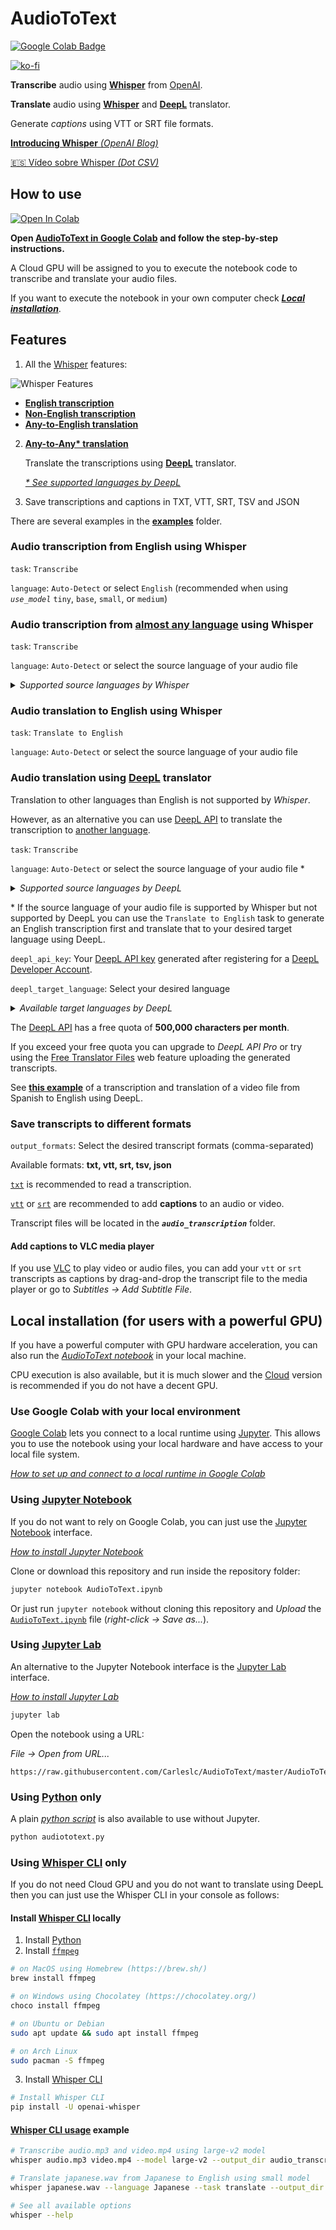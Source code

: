 # AudioToText

[![Google Colab Badge](https://img.shields.io/badge/Google%20Colab-F9AB00?logo=googlecolab&logoColor=fff&style=for-the-badge)](https://colab.research.google.com/github/Carleslc/AudioToText/blob/master/AudioToText.ipynb)

[![ko-fi](https://www.ko-fi.com/img/githubbutton_sm.svg)](https://ko-fi.com/carleslc)

**Transcribe** audio using [**Whisper**](https://github.com/openai/whisper) from [OpenAI](https://openai.com/).

**Translate** audio using [**Whisper**](https://github.com/openai/whisper) and [**DeepL**](https://www.deepl.com/) translator.

Generate _captions_ using VTT or SRT file formats.

[**Introducing Whisper** _(OpenAI Blog)_](https://openai.com/blog/whisper/)

[🇪🇸 Vídeo sobre Whisper _(Dot CSV)_](https://www.youtube.com/watch?v=JuMEmF-2FsA)

## How to use

[![Open In Colab](https://colab.research.google.com/assets/colab-badge.svg)](https://colab.research.google.com/github/Carleslc/AudioToText/blob/master/AudioToText.ipynb)

**Open [AudioToText in Google Colab](https://colab.research.google.com/github/Carleslc/AudioToText/blob/master/AudioToText.ipynb) and follow the step-by-step instructions.**

A Cloud GPU will be assigned to you to execute the notebook code to transcribe and translate your audio files.

If you want to execute the notebook in your own computer check [_**Local installation**_](#local-installation-for-users-with-a-powerful-gpu).

## Features

1. All the [Whisper](https://github.com/openai/whisper) features:

![Whisper Features](https://cdn.openai.com/whisper/draft-20220920a/asr-training-data-desktop.svg)

- [**English transcription**](#audio-transcription-from-english-using-whisper)
- [**Non-English transcription**](#audio-transcription-from-almost-any-language-using-whisper)
- [**Any-to-English translation**](#audio-translation-to-english-using-whisper)

2. [**Any-to-Any\* translation**](#audio-translation-using-deepl-translator)
   
   Translate the transcriptions using [**DeepL**](https://www.deepl.com/) translator.

   [_\* See supported languages by DeepL_](https://support.deepl.com/hc/en-us/articles/360019925219-Languages-included-in-DeepL-Pro)

3. Save transcriptions and captions in TXT, VTT, SRT, TSV and JSON

There are several examples in the [**examples**](https://github.com/Carleslc/AudioToText/tree/master/examples) folder.

### Audio **transcription** from English using Whisper

`task`: `Transcribe`

`language`: `Auto-Detect` or select `English` (recommended when using _`use_model`_ `tiny`, `base`, `small`, or `medium`)

### Audio **transcription** from [almost any language](https://github.com/openai/whisper#available-models-and-languages) using Whisper

`task`: `Transcribe`

`language`: `Auto-Detect` or select the source language of your audio file

<details>
  <summary><i>Supported source languages by Whisper</i></summary>
  
  ```
  Afrikaans
  Albanian
  Amharic
  Arabic
  Armenian
  Assamese
  Azerbaijani
  Bashkir
  Basque
  Belarusian
  Bengali
  Bosnian
  Breton
  Bulgarian
  Burmese
  Castilian
  Catalan
  Chinese
  Croatian
  Czech
  Danish
  Dutch
  English
  Estonian
  Faroese
  Finnish
  Flemish
  French
  Galician
  Georgian
  German
  Greek
  Gujarati
  Haitian
  Haitian Creole
  Hausa
  Hawaiian
  Hebrew
  Hindi
  Hungarian
  Icelandic
  Indonesian
  Italian
  Japanese
  Javanese
  Kannada
  Kazakh
  Khmer
  Korean
  Lao
  Latin
  Latvian
  Letzeburgesch
  Lingala
  Lithuanian
  Luxembourgish
  Macedonian
  Malagasy
  Malay
  Malayalam
  Maltese
  Maori
  Marathi
  Moldavian
  Moldovan
  Mongolian
  Myanmar
  Nepali
  Norwegian
  Nynorsk
  Occitan
  Panjabi
  Pashto
  Persian
  Polish
  Portuguese
  Punjabi
  Pushto
  Romanian
  Russian
  Sanskrit
  Serbian
  Shona
  Sindhi
  Sinhala
  Sinhalese
  Slovak
  Slovenian
  Somali
  Spanish
  Sundanese
  Swahili
  Swedish
  Tagalog
  Tajik
  Tamil
  Tatar
  Telugu
  Thai
  Tibetan
  Turkish
  Turkmen
  Ukrainian
  Urdu
  Uzbek
  Valencian
  Vietnamese
  Welsh
  Yiddish
  Yoruba
  ```
  
</details>

### Audio **translation to English** using Whisper

`task`: `Translate to English`

`language`: `Auto-Detect` or select the source language of your audio file

### Audio **translation** using [**DeepL**](https://www.deepl.com/) translator

Translation to other languages than English is not supported by _Whisper_.

However, as an alternative you can use [DeepL API](https://www.deepl.com/pro-api?cta=header-pro-api) to translate the transcription to [another language](https://support.deepl.com/hc/en-us/articles/360019925219-Languages-included-in-DeepL-Pro).

`task`: `Transcribe`

`language`: `Auto-Detect` or select the source language of your audio file \*

<details>
  <summary><i>Supported source languages by DeepL</i></summary>

  <a href="https://www.deepl.com/docs-api/translate-text"><code>source_lang</code></a>

  ```
  Bulgarian
  Chinese
  Czech
  Danish
  Dutch
  English
  Estonian
  Finnish
  French
  German
  Greek
  Hungarian
  Indonesian
  Italian
  Japanese
  Korean
  Latvian
  Lithuanian
  Norwegian
  Polish
  Portuguese
  Romanian
  Russian
  Slovak
  Slovenian
  Spanish
  Swedish
  Turkish
  Ukrainian
  ```
  
</details>

\* If the source language of your audio file is supported by Whisper but not supported by DeepL you can use the `Translate to English` task to generate an English transcription first and translate that to your desired target language using DeepL.

`deepl_api_key`: Your [DeepL API key](https://www.deepl.com/es/account/summary) generated after registering for a [DeepL Developer Account](https://www.deepl.com/pro-api).

`deepl_target_language`: Select your desired language

<details>
  <summary><i>Available target languages by DeepL</i></summary>
  
  <a href="https://www.deepl.com/docs-api/translate-text"><code>target_lang</code></a>
  
  ```
  Bulgarian
  Chinese (simplified)
  Czech
  Danish
  Dutch
  English (American)
  English (British)
  Estonian
  Finnish
  French
  German
  Greek
  Hungarian
  Indonesian
  Italian
  Japanese
  Latvian
  Lithuanian
  Polish
  Portuguese (Brazilian)
  Portuguese (European)
  Romanian
  Russian
  Slovak
  Slovenian
  Spanish
  Swedish
  Turkish
  Ukrainian
  ```
  
</details>

The [DeepL API](https://www.deepl.com/pro-api?cta=header-pro-api) has a free quota of **500,000 characters per month**.

If you exceed your free quota you can upgrade to _DeepL API Pro_ or try using the [Free Translator Files](https://www.deepl.com/translator/files) web feature uploading the generated transcripts.

See [**this example**](examples/spanish-to-english-deepl) of a transcription and translation of a video file from Spanish to English using DeepL.

### **Save transcripts** to different formats

`output_formats`: Select the desired transcript formats (comma-separated)

Available formats: **txt, vtt, srt, tsv, json**

[`txt`](https://en.wikipedia.org/wiki/Text_file) is recommended to read a transcription.

[`vtt`](https://en.wikipedia.org/wiki/WebVTT) or [`srt`](https://en.wikipedia.org/wiki/SubRip) are recommended to add **captions** to an audio or video.

Transcript files will be located in the _**`audio_transcription`**_ folder.

#### Add captions to VLC media player

If you use [VLC](https://www.videolan.org/) to play video or audio files, you can add your `vtt` or `srt` transcripts as captions by drag-and-drop the transcript file to the media player or go to _Subtitles -> Add Subtitle File_.

## Local installation (for users with a powerful GPU)

If you have a powerful computer with GPU hardware acceleration, you can also run the [_AudioToText notebook_](AudioToText.ipynb) in your local machine.

CPU execution is also available, but it is much slower and the [Cloud]((https://colab.research.google.com/github/Carleslc/AudioToText/blob/master/AudioToText.ipynb)) version is recommended if you do not have a decent GPU.

### Use Google Colab with your local environment

[Google Colab]((https://colab.research.google.com/github/Carleslc/AudioToText/blob/master/AudioToText.ipynb)) lets you connect to a local runtime using [Jupyter](http://jupyter.org/install).
This allows you to use the notebook using your local hardware and have access to your local file system.

[_How to set up and connect to a local runtime in Google Colab_](https://research.google.com/colaboratory/local-runtimes.html)

### Using [Jupyter Notebook](https://github.com/jupyter/notebook)

If you do not want to rely on Google Colab, you can just use the [Jupyter Notebook](https://docs.jupyter.org/) interface.

[_How to install Jupyter Notebook_](https://docs.jupyter.org/en/latest/install/notebook-classic.html)

Clone or download this repository and run inside the repository folder:

```sh
jupyter notebook AudioToText.ipynb
```

Or just run `jupyter notebook` without cloning this repository and _Upload_ the [`AudioToText.ipynb`](https://raw.githubusercontent.com/Carleslc/AudioToText/master/AudioToText.ipynb) file (_right-click -> Save as..._).

### Using [Jupyter Lab](https://github.com/jupyterlab/jupyterlab)

An alternative to the Jupyter Notebook interface is the [Jupyter Lab](https://jupyterlab.readthedocs.io/) interface.

[_How to install Jupyter Lab_](https://jupyterlab.readthedocs.io/en/stable/getting_started/installation.html)

```sh
jupyter lab
```

Open the notebook using a URL:

_File -> Open from URL..._

```
https://raw.githubusercontent.com/Carleslc/AudioToText/master/AudioToText.ipynb
```

### Using [Python](https://www.python.org/downloads/) only

A plain [_python script_](audiototext.py) is also available to use without Jupyter.

```sh
python audiototext.py
```

### Using [Whisper CLI](https://github.com/openai/whisper#command-line-usage) only

If you do not need Cloud GPU and you do not want to translate using DeepL then you can just use the Whisper CLI in your console as follows:

#### Install [Whisper CLI](https://github.com/openai/whisper#setup) locally

1. Install [Python](https://www.python.org/downloads/)
2. Install [`ffmpeg`](https://ffmpeg.org/download.html)

  ```sh
  # on MacOS using Homebrew (https://brew.sh/)
  brew install ffmpeg

  # on Windows using Chocolatey (https://chocolatey.org/)
  choco install ffmpeg

  # on Ubuntu or Debian
  sudo apt update && sudo apt install ffmpeg

  # on Arch Linux
  sudo pacman -S ffmpeg
  ```

3. Install [Whisper CLI](https://github.com/openai/whisper#setup)
   
  ```sh
  # Install Whisper CLI
  pip install -U openai-whisper
  ```

#### [Whisper CLI usage](https://github.com/openai/whisper#command-line-usage) example

```sh
# Transcribe audio.mp3 and video.mp4 using large-v2 model
whisper audio.mp3 video.mp4 --model large-v2 --output_dir audio_transcription

# Translate japanese.wav from Japanese to English using small model
whisper japanese.wav --language Japanese --task translate --output_dir audio_transcription

# See all available options
whisper --help
```
